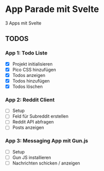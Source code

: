 # App Parade mit Svelte
3 Apps mit Svelte

## TODOS

### App 1: Todo Liste
- [x] Projekt initialisieren
- [x] Pico CSS hinzufügen
- [x] Todos anzeigen
- [x] Todos hinzufügen
- [x] Todos löschen

### App 2: Reddit Client
- [ ] Setup
- [ ] Feld für Subreddit erstellen
- [ ] Reddit API abfragen
- [ ] Posts anzeigen

### App 3: Messaging App mit Gun.js
- [ ] Setup
- [ ] Gun JS installieren
- [ ] Nachrichten schicken / anzeigen